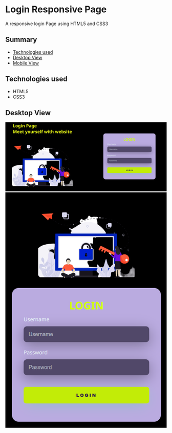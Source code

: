# Login Responsive Page
<p>A responsive login Page using HTML5 and CSS3</p>

## Summary
<!--ts-->
 * [Technologies used](#Technologies-used)
 * [Desktop View](#Desktop-View)
 * [Mobile View](#Mobile-View)
<!--te-->

## Technologies used
<ul>
  <li>HTML5</li>
  <li>CSS3</li>
</ul>
<h2>Desktop View</h2>
<div align="center">
  <img alt="Screenshot" title="#Desktop View" src="./screenshots/desktop.png" />
</div>
<h2Mobile View</h2>
<div align="center">
  <img alt="Screenshot" title="#versao-mobile" id="Mobile View" src="./screenshots/mobile.png" />
</div>
